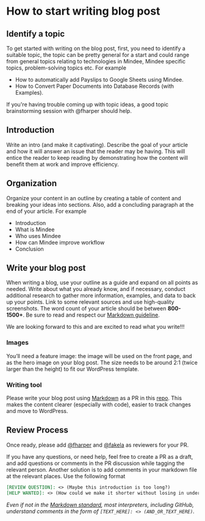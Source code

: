 # How to start writing blog post

## Identify a topic
To get started with writing on the blog post, first, you need to identify a suitable topic, the topic can be pretty general for a start and could range from general topics relating to technologies in Mindee,  Mindee specific topics, problem-solving topics etc.  For example

- How to automatically add Payslips to Google Sheets using Mindee.
- How to Convert Paper Documents into Database Records (with Examples).

If you're having trouble coming up with topic ideas, a good topic brainstorming session with @fharper should help.

## Introduction
Write an intro (and make it captivating). Describe the goal of your article and how it will answer an issue that the reader may be having. This will entice the reader to keep reading by demonstrating how the content will benefit them at work and improve efficiency.

## Organization
Organize your content in an outline by creating a table of content and breaking your ideas into sections. Also, add a concluding paragraph at the end of your article. For example

- Introduction
- What is Mindee
- Who uses Mindee
- How can Mindee improve workflow
- Conclusion

## Write your blog post
When writing a blog, use your outline as a guide and expand on all points as needed. Write about what you already know, and if necessary, conduct additional research to gather more information, examples, and data to back up your points. Link to some relevant sources and use high-quality screenshots. The word count of your article should be between **800- 1500+**. Be sure to read and respect our [Markdown guideline](markdown.md).

We are looking forward to this and are excited to read what you write!!!

### Images
You’ll need a feature image: the image will be used on the front page, and as the hero image on your blog post. The size needs to be around 2:1 (twice larger than the height) to fit our WordPress template.

### Writing tool
Please write your blog post using [Markdown](markdown.md) as a PR in this [repo](https://github.com/mindee/content). This makes the content clearer (especially with code), easier to track changes and move to WordPress.

## Review Process
Once ready, please add [@fharper](https://github.com/fharper) and [@fakela](https://github.com/fakela) as reviewers for your PR.

If you have any questions, or need help, feel free to create a PR as a draft, and add questions or comments in the PR discussion while tagging the relevant person. Another solution is to add comments in your markdown file at the relevant places. Use the following format

```markdown
[REVIEW QUESTION]: <> (Maybe this introduction is too long?)
[HELP WANTED]: <> (How could we make it shorter without losing in understanding?)
```

_Even if not in the [Markdown standard](https://daringfireball.net/projects/markdown/), most interpreters, including GitHub, understand comments in the form of `[TEXT_HERE]: <> (AND_OR_TEXT_HERE)`._
